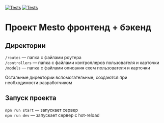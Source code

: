 [![Tests](https://github.com/Shum-Ok/express-mesto-gha/actions/workflows/tests-13-sprint.yml/badge.svg)](https://github.com/Shum-Ok/express-mesto-gha/actions/workflows/tests-13-sprint.yml) [![Tests](https://github.com/Shum-Ok/express-mesto-gha/actions/workflows/tests-14-sprint.yml/badge.svg)](https://github.com/Shum-Ok/express-mesto-gha/actions/workflows/tests-14-sprint.yml)
# Проект Mesto фронтенд + бэкенд


## Директории

`/routes` — папка с файлами роутера  
`/controllers` — папка с файлами контроллеров пользователя и карточки   
`/models` — папка с файлами описания схем пользователя и карточки  
  
Остальные директории вспомогательные, создаются при необходимости разработчиком

## Запуск проекта

`npm run start` — запускает сервер   
`npm run dev` — запускает сервер с hot-reload
